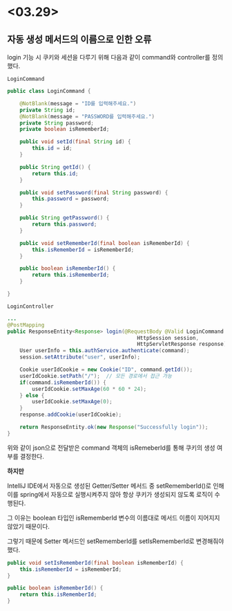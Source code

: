 # <03.29>



## 자동 생성 메서드의 이름으로 인한 오류



login 기능 시 쿠키와 세션을 다루기 위해 다음과 같이 command와 controller를 정의했다.

`LoginCommand`

```java
public class LoginCommand {

    @NotBlank(message = "ID를 입력해주세요.")
    private String id;
    @NotBlank(message = "PASSWORD를 입력해주세요.")
    private String password;
    private boolean isRememberId;

    public void setId(final String id) {
        this.id = id;
    }

    public String getId() {
        return this.id;
    }

    public void setPassword(final String password) {
        this.password = password;
    }

    public String getPassword() {
        return this.password;
    }

    public void setRememberId(final boolean isRememberId) {
        this.isRememberId = isRememberId;
    }

    public boolean isRememberId() {
        return this.isRememberId;
    }

}
```



`LoginController`

```java
...
@PostMapping
public ResponseEntity<Response> login(@RequestBody @Valid LoginCommand command,
                                          HttpSession session,
                                          HttpServletResponse response) {
    User userInfo = this.authService.authenticate(command);
    session.setAttribute("user", userInfo);

    Cookie userIdCookie = new Cookie("ID", command.getId());
    userIdCookie.setPath("/");  // 모든 경로에서 접근 가능
    if(command.isRememberId()) {
        userIdCookie.setMaxAge(60 * 60 * 24);
    } else {
        userIdCookie.setMaxAge(0);
    }
    response.addCookie(userIdCookie);

    return ResponseEntity.ok(new Response("Successfully login"));
}
```



위와 같이 json으로 전달받은 command 객체의 isRemeberId를 통해 쿠키의 생성 여부를 결정한다.



**하지만**

IntelliJ IDE에서 자동으로 생성된 Getter/Setter 메서드 중 setRememberId()로 인해 이를 spring에서 자동으로 실행시켜주지 않아 항상 쿠키가 생성되지 않도록 로직이 수행된다.

그 이유는 boolean 타입인 isRememberId 변수의 이름대로 메서드 이름이 지어지지 않았기 때문이다.

그렇기 때문에 Setter 메서드인 setRememberId를 setIsRememberId로 변경해줘야 했다.

```java
public void setIsRememberId(final boolean isRememberId) {
    this.isRememberId = isRememberId;
}

public boolean isRememberId() {
    return this.isRememberId;
}
```

